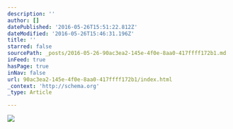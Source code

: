 ```yaml
---
description: ''
author: []
datePublished: '2016-05-26T15:51:22.812Z'
dateModified: '2016-05-26T15:46:31.196Z'
title: ''
starred: false
sourcePath: _posts/2016-05-26-90ac3ea2-145e-4f0e-8aa0-417ffff172b1.md
inFeed: true
hasPage: true
inNav: false
url: 90ac3ea2-145e-4f0e-8aa0-417ffff172b1/index.html
_context: 'http://schema.org'
_type: Article

---
```

![](https://the-grid-user-content.s3-us-west-2.amazonaws.com/2e330fab-bae1-4e0f-a56c-12a3ab2591fc.jpg)